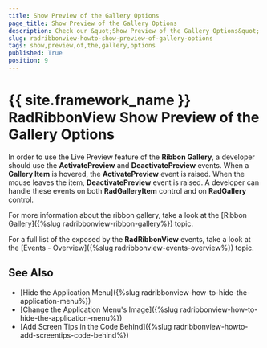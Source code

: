 ```yaml
---
title: Show Preview of the Gallery Options
page_title: Show Preview of the Gallery Options
description: Check our &quot;Show Preview of the Gallery Options&quot; documentation article for the RadRibbonView {{ site.framework_name }} control.
slug: radribbonview-howto-show-preview-of-gallery-options
tags: show,preview,of,the,gallery,options
published: True
position: 9
---
```


# {{ site.framework_name }} RadRibbonView Show Preview of the Gallery Options

In order to use the Live Preview feature of the __Ribbon Gallery__, a developer should use the __ActivatePreview__ and __DeactivatePreview__ events. When a __Gallery Item__ is hovered, the __ActivatePreview__ event is raised. When the mouse leaves the item, __DeactivatePreview__ event is raised. A developer can handle these events on both __RadGalleryItem__ control and on __RadGallery__ control.

For more information about the ribbon gallery, take a look at the [Ribbon Gallery]({%slug radribbonview-ribbon-gallery%}) topic.		

For a full list of the exposed by the __RadRibbonView__ events, take a look at the [Events - Overview]({%slug radribbonview-events-overview%}) topic.		

## See Also
 * [Hide the Application Menu]({%slug radribbonview-how-to-hide-the-application-menu%})
 * [Change the Application Menu's Image]({%slug radribbonview-how-to-hide-the-application-menu%})
 * [Add Screen Tips in the Code Behind]({%slug radribbonview-howto-add-screentips-code-behind%})